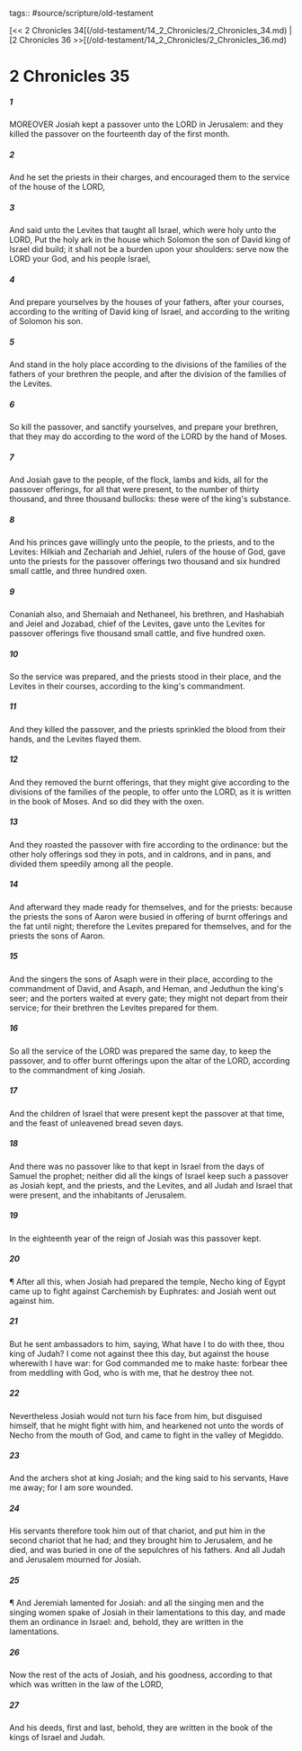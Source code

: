 tags:: #source/scripture/old-testament

[<< 2 Chronicles 34[(/old-testament/14_2_Chronicles/2_Chronicles_34.md) | [2 Chronicles 36 >>[(/old-testament/14_2_Chronicles/2_Chronicles_36.md)

# 2 Chronicles 35

##### 1

MOREOVER Josiah kept a passover unto the LORD in Jerusalem: and they killed the passover on the fourteenth day of the first month.

##### 2

And he set the priests in their charges, and encouraged them to the service of the house of the LORD,

##### 3

And said unto the Levites that taught all Israel, which were holy unto the LORD, Put the holy ark in the house which Solomon the son of David king of Israel did build; it shall not be a burden upon your shoulders: serve now the LORD your God, and his people Israel,

##### 4

And prepare yourselves by the houses of your fathers, after your courses, according to the writing of David king of Israel, and according to the writing of Solomon his son.

##### 5

And stand in the holy place according to the divisions of the families of the fathers of your brethren the people, and after the division of the families of the Levites.

##### 6

So kill the passover, and sanctify yourselves, and prepare your brethren, that they may do according to the word of the LORD by the hand of Moses.

##### 7

And Josiah gave to the people, of the flock, lambs and kids, all for the passover offerings, for all that were present, to the number of thirty thousand, and three thousand bullocks: these were of the king's substance.

##### 8

And his princes gave willingly unto the people, to the priests, and to the Levites: Hilkiah and Zechariah and Jehiel, rulers of the house of God, gave unto the priests for the passover offerings two thousand and six hundred small cattle, and three hundred oxen.

##### 9

Conaniah also, and Shemaiah and Nethaneel, his brethren, and Hashabiah and Jeiel and Jozabad, chief of the Levites, gave unto the Levites for passover offerings five thousand small cattle, and five hundred oxen.

##### 10

So the service was prepared, and the priests stood in their place, and the Levites in their courses, according to the king's commandment.

##### 11

And they killed the passover, and the priests sprinkled the blood from their hands, and the Levites flayed them.

##### 12

And they removed the burnt offerings, that they might give according to the divisions of the families of the people, to offer unto the LORD, as it is written in the book of Moses. And so did they with the oxen.

##### 13

And they roasted the passover with fire according to the ordinance: but the other holy offerings sod they in pots, and in caldrons, and in pans, and divided them speedily among all the people.

##### 14

And afterward they made ready for themselves, and for the priests: because the priests the sons of Aaron were busied in offering of burnt offerings and the fat until night; therefore the Levites prepared for themselves, and for the priests the sons of Aaron.

##### 15

And the singers the sons of Asaph were in their place, according to the commandment of David, and Asaph, and Heman, and Jeduthun the king's seer; and the porters waited at every gate; they might not depart from their service; for their brethren the Levites prepared for them.

##### 16

So all the service of the LORD was prepared the same day, to keep the passover, and to offer burnt offerings upon the altar of the LORD, according to the commandment of king Josiah.

##### 17

And the children of Israel that were present kept the passover at that time, and the feast of unleavened bread seven days.

##### 18

And there was no passover like to that kept in Israel from the days of Samuel the prophet; neither did all the kings of Israel keep such a passover as Josiah kept, and the priests, and the Levites, and all Judah and Israel that were present, and the inhabitants of Jerusalem.

##### 19

In the eighteenth year of the reign of Josiah was this passover kept.

##### 20

¶ After all this, when Josiah had prepared the temple, Necho king of Egypt came up to fight against Carchemish by Euphrates: and Josiah went out against him.

##### 21

But he sent ambassadors to him, saying, What have I to do with thee, thou king of Judah? I come not against thee this day, but against the house wherewith I have war: for God commanded me to make haste: forbear thee from meddling with God, who is with me, that he destroy thee not.

##### 22

Nevertheless Josiah would not turn his face from him, but disguised himself, that he might fight with him, and hearkened not unto the words of Necho from the mouth of God, and came to fight in the valley of Megiddo.

##### 23

And the archers shot at king Josiah; and the king said to his servants, Have me away; for I am sore wounded.

##### 24

His servants therefore took him out of that chariot, and put him in the second chariot that he had; and they brought him to Jerusalem, and he died, and was buried in one of the sepulchres of his fathers. And all Judah and Jerusalem mourned for Josiah.

##### 25

¶ And Jeremiah lamented for Josiah: and all the singing men and the singing women spake of Josiah in their lamentations to this day, and made them an ordinance in Israel: and, behold, they are written in the lamentations.

##### 26

Now the rest of the acts of Josiah, and his goodness, according to that which was written in the law of the LORD,

##### 27

And his deeds, first and last, behold, they are written in the book of the kings of Israel and Judah.
